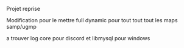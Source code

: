 Projet reprise


Modification pour le mettre full dynamic pour tout tout tout les maps samp/ugmp
 
 
 a trouver log core pour discord et libmysql pour windows